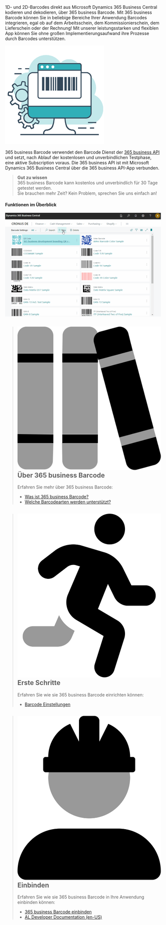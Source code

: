 1D- und 2D-Barcodes direkt aus Microsoft Dynamics 365 Business Central kodieren und dekodieren, über 365 business Barcode. Mit 365 business Barcode können Sie in beliebige Bereiche Ihrer Anwendung Barcodes integrieren, egal ob auf dem Arbeitsschein, dem Kommissionierschein, dem Lieferschein oder der Rechnung! Mit unserer leistungsstarken und flexiblen App können Sie ohne großen Implementierungsaufwand ihre Prozesse durch Barcodes unterstützen.

![365 business Barcode](/assets/images/365-business-barcode/c2d1994e3928121cbe3688812536565148167627fcfc18fd6fa635219e78eb4f.png)  

365 business Barcode verwendet den Barcode Dienst der [365 business API](../365-business-api/) und setzt, nach Ablauf der kostenlosen und unverbindlichen Testphase, eine aktive Subscription voraus. Die 365 business API ist mit Microsoft Dynamics 365 Business Central über die 365 business API-App verbunden.

> **Gut zu wissen**<br>365 business Barcode kann kostenlos und unverbindlich für 30 Tage getestet werden.<br>Sie brauchen mehr Zeit? Kein Problem, sprechen Sie uns einfach an!

#### Funktionen im Überblick

![Barcode Einstellungen](/assets/images/365-business-barcode/barcode-settings.en-US.gif)

> ## <img src="/assets/fontawesome/books-duotone.svg" class="fa-group-icon"> Über 365 business Barcode
> 
> Erfahren Sie mehr über 365 business Barcode:
> 
>  - [Was ist 365 business Barcode?](barcode-whatis)
>  - [Welche Barcodearten werden unterstützt?](supported-barcodes)

> ## <img src="/assets/fontawesome/person-running-duotone.svg" class="fa-group-icon"> Erste Schritte
> 
> Erfahren Sie wie sie 365 business Barcode einrichten können:
> 
>  - [Barcode Einstellungen](barcode-settings)

> ## <img src="/assets/fontawesome/user-helmet-safety-duotone.svg" class="fa-group-icon"> Einbinden
> 
> Erfahren Sie wie sie 365 business Barcode in Ihre Anwendung einbinden können:
> 
>  - [365 business Barcode einbinden](barcode-howto)
>  - [AL Developer Documentation (en-US)](../al-developer/)